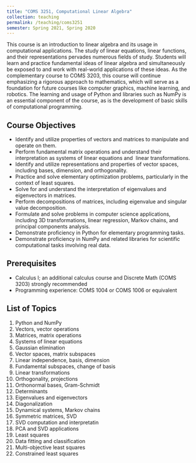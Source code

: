 ```yaml
---
title: "COMS 3251, Computational Linear Algebra"
collection: teaching
permalink: /teaching/coms3251
semester: Spring 2021, Spring 2020
---
```


This course is an introduction to linear algebra and its usage in computational applications. The study of linear equations, linear functions, and their representations pervades numerous fields of study. Students will learn and practice fundamental ideas of linear algebra and simultaneously be exposed to and work with real-world applications of these ideas. As the complementary course to COMS 3203, this course will continue emphasizing a rigorous approach to mathematics, which will serve as a foundation for future courses like computer graphics, machine learning, and robotics. The learning and usage of Python and libraries such as NumPy is an essential component of the course, as is the development of basic skills of computational programming.

## Course Objectives
- Identify and utilize properties of vectors and matrices to manipulate and operate on them.
- Perform fundamental matrix operations and understand their interpretation as systems of linear equations and  linear transformations.
- Identify and utilize representations and properties of vector spaces, including bases, dimension, and orthogonality.
- Practice and solve elementary optimization problems, particularly in the context of least squares.
- Solve for and understand the interpretation of eigenvalues and eigenvectors in matrices.
- Perform decompositions of matrices, including eigenvalue and singular value decomposition.
- Formulate and solve problems in computer science applications, including 3D transformations, linear regression, Markov chains, and principal components analysis.
- Demonstrate proficiency in Python for elementary programming tasks.
- Demonstrate proficiency in NumPy and related libraries for scientific computational tasks involving real data.

## Prerequisites
- Calculus I; an additional calculus course and Discrete Math (COMS 3203) strongly recommended
- Programming experience: COMS 1004 or COMS 1006 or equivalent 

## List of Topics
1. Python and NumPy
2. Vectors, vector operations
3. Matrices, matrix operations
4. Systems of linear equations
5. Gaussian elimination
6. Vector spaces, matrix subspaces
7. Linear independence, basis, dimension
8. Fundamental subspaces, change of basis
9. Linear transformations
10. Orthogonality, projections
11. Orthonormal bases, Gram-Schmidt
12. Determinants
13. Eigenvalues and eigenvectors
14. Diagonalization
15. Dynamical systems, Markov chains
16. Symmetric matrices, SVD
17. SVD computation and interpretatin
18. PCA and SVD applications
19. Least squares
20. Data fitting and classification
21. Multi-objective least squares
22. Constrained least squares
